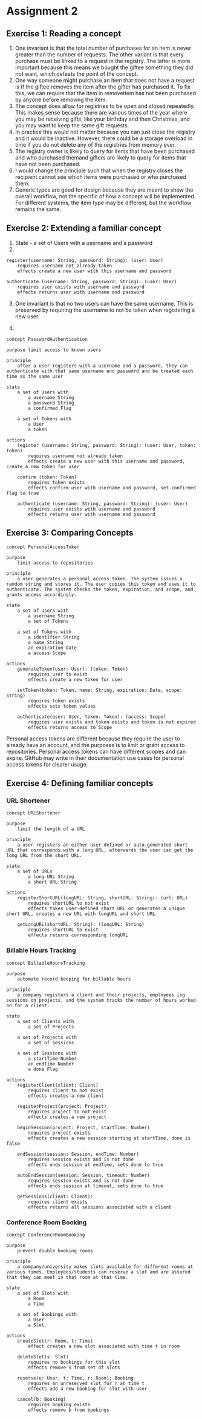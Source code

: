 # Assignment 2
## Exercise 1: Reading a concept
1. One invariant is that the total number of purchases for an item is never greater than the number of requests. The other variant is that every purchase must be linked to a request in the registry. The latter is more important because this means we bought the giftee something they did not want, which defeats the point of the concept.
2. One way someone might purchase an item that does not have a request is if the giftee removes the item after the gifter has purchased it. To fix this, we can require that the item in removeItem has not been purchased by anyone before removing the item.
3. The concept does allow for registries to be open and closed repeatedly. This makes sense because there are various times of the year where you may be receiving gifts, like your birthday and then Christmas, and you may want to keep the same gift requests.
4. In practice this would not matter because you can just close the registry and it would be inactive. However, there could be a storage overload in time if you do not delete any of the registries from memory ever.
5. The registry owner is likely to query for items that have been purchased and who purchased themand gifters are likely to query for items that have not been purchased.
6. I would change the principle such that when the registry closes the recipient cannot see which items were purchased or who purchased them.
7. Generic types are good for design because they are meant to show the overall workflow, not the specific of how a concept will be implemented. For different systems, the item type may be different, but the workflow remains the same.

## Exercise 2: Extending a familiar concept
1. State - a set of Users with a username and a password
2. 
```````
register(username: String, password: String): (user: User)  
    requires username not already taken
    effects create a new user with this username and password

authenticate (username: String, password: String): (user: User)
    requires user exists with username and password
    effects returns user with username and password
```````

3. One invariant is that no two users can have the same username. This is preserved by requiring the username to not be taken when registering a new user.

4. 
```````
concept PasswordAuthentication  

purpose limit access to known users  

principle  
    after a user registers with a username and a password, they can authenticate with that same username and password and be treated each time as the same user  

state  
    a set of Users with 
        a username String
        a password String
        a confirmed Flag
    
    a set of Tokens with
        a User
        a token

actions  
    register (username: String, password: String): (user: User, token: Token)  
        requires username not already taken  
        effects create a new user with this username and password, create a new token for user
    
    confirm (token: Token)
        requires token exists
        effects confirm user with username and password, set confirmed flag to true

    authenticate (username: String, password: String): (user: User)  
        requires user exists with username and password  
        effects returns user with username and password 
```````
## Exercise 3: Comparing Concepts
```````
concept PersonalAccessToken

purpose 
    limit access to repositories

principle
    a user generates a personal access token. The system issues a random string and stores it. The user copies this token and uses it to authenticate. The system checks the token, expiration, and scope, and grants access accordingly.

state
    a set of Users with 
        a username String
        a set of Tokens
    
    a set of Tokens with
        a identifier String
        a name String
        an expiration Date
        a access Scope

actions
    generateToken(user: User): (token: Token)  
        requires user to exist  
        effects create a new token for user
    
    setToken(token: Token, name: String, expiration: Date, scope: String)
        requires token exists
        effects sets token values
    
    authenticate(user: User, token: Token): (access: Scope)
        requires user exists and token exists and token is not expired
        effects returns access to Scope
```````

Personal access tokens are different because they require the user to already have an account, and the purposes is to limit or grant access to repositories. Personal access tokens can have different scopes and can expire. GitHub may write in their documentation use cases for personal access tokens for clearer usage.

## Exercise 4: Defining familiar concepts
### URL Shortener
```````
concept URLShortener

purpose
    limit the length of a URL

principle
    a user registers an either user-defined or auto-generated short URL that corresponds with a long URL, afterwards the user can get the long URL from the short URL.

state
    a set of URLs
        a long URL String
        a short URL String

actions
    registerShortURL(longURL: String, shortURL: String): (url: URL)
        requires shortURL to not exist
        effects takes user-defined short URL or generates a unique short URL, creates a new URL with longURL and short URL
    
    getLongURL(shortURL: String): (longURL: String)
        requires shortURL to exist
        effects returns corresponding longURL
```````
### Billable Hours Tracking
```````
concept BillableHoursTracking

purpose
    automate record keeping for billable hours

principle
    a company registers a client and their projects, employees log sessions on projects, and the system tracks the number of hours worked on for a client.

state
    a set of Clients with
        a set of Projects

    a set of Projects with
        a set of Sessions
    
    a set of Sessions with
        a startTime Number
        an endTime Number
        a done Flag

actions
    registerClient(client: Client)
        requires client to not exist
        effects creates a new client

    registerProject(project: Project)
        requires project to not exist
        effects creates a new project

    beginSession(project: Project, startTime: Number)
        requires project exists
        effects creates a new session starting at startTime, done is false

    endSession(session: Session, endTime: Number)
        requires session exists and is not done
        effects ends session at endTime, sets done to true
    
    autoEndSession(session: Session, timeout: Number)
        requires session exists and is not done
        effects ends session at timeout, sets done to true
    
    getSessions(client: Client):
        requires client exists
        effects returns all sessions associated with a client
```````
### Conference Room Booking
```````
concept ConferenceRoomBooking

purpose
    prevent double booking rooms

principle
    a company/university makes slots available for different rooms at various times. Employees/students can reserve a slot and are assured that they can meet in that room at that time.

state
    a set of Slots with
        a Room
        a Time
    
    a set of Bookings with
        a User
        a Slot

actions
    createSlot(r: Room, t: Time)
        effect creates a new slot associated with time t in room

    deleteSlot(s: Slot)
        requires no bookings for this slot
        effects remove s from set of slots

    reserve(u: User, t: Time, r: Room): Booking
        requires an unreserved slot for r at time t
        effects add a new booking for slot with user

    cancel(b: Booking)
        requires booking exists
        effects remove b from bookings
```````

